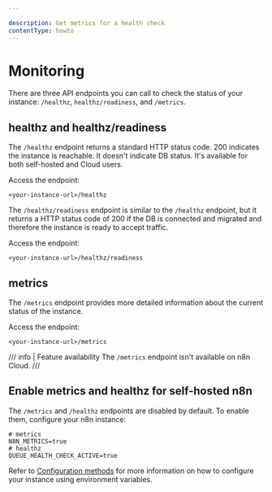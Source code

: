 ```yaml
---

description: Get metrics for a health check
contentType: howto
---
```


# Monitoring

There are three API endpoints you can call to check the status of your instance: `/healthz`, `healthz/readiness`, and `/metrics`.

<!-- vale off -->
## healthz and healthz/readiness
<!-- vale on -->
The `/healthz` endpoint returns a standard HTTP status code. 200 indicates the instance is reachable. It doesn't indicate DB status. It's available for both self-hosted and Cloud users.

Access the endpoint:

```
<your-instance-url>/healthz
```

The `/healthz/readiness` endpoint is similar to the `/healthz` endpoint, but it returns a HTTP status code of 200 if the DB is connected and migrated and therefore the instance is ready to accept traffic.

Access the endpoint:

```
<your-instance-url>/healthz/readiness
```


## metrics

The `/metrics` endpoint provides more detailed information about the current status of the instance.

Access the endpoint:

```
<your-instance-url>/metrics
```

/// info | Feature availability
The `/metrics` endpoint isn't available on n8n Cloud.
///
<!-- vale off -->
## Enable metrics and healthz for self-hosted n8n
<!-- vale on -->
The `/metrics` and `/healthz` endpoints are disabled by default. To enable them, configure your n8n instance:

```shell
# metrics
N8N_METRICS=true
# healthz
QUEUE_HEALTH_CHECK_ACTIVE=true
```

Refer to [Configuration methods](/hosting/configuration/configuration-methods.md) for more information on how to configure your instance using environment variables.

